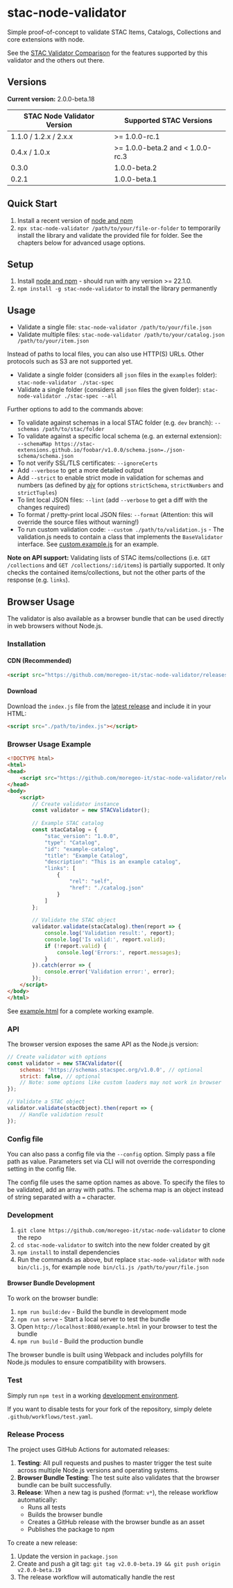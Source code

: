 # stac-node-validator

Simple proof-of-concept to validate STAC Items, Catalogs, Collections and core extensions with node.

See the [STAC Validator Comparison](COMPARISON.md) for the features supported by this validator and the others out there.

## Versions

**Current version:** 2.0.0-beta.18

| STAC Node Validator Version | Supported STAC Versions |
| --------------------------- | ----------------------- |
| 1.1.0 / 1.2.x / 2.x.x       | >= 1.0.0-rc.1           |
| 0.4.x / 1.0.x               | >= 1.0.0-beta.2 and < 1.0.0-rc.3 |
| 0.3.0                       | 1.0.0-beta.2            |
| 0.2.1                       | 1.0.0-beta.1            |

## Quick Start

1. Install a recent version of [node and npm](https://nodejs.org)
2. `npx stac-node-validator /path/to/your/file-or-folder` to temporarily install the library and validate the provided file for folder. See the chapters below for advanced usage options.

## Setup

1. Install [node and npm](https://nodejs.org) - should run with any version >= 22.1.0.
2. `npm install -g stac-node-validator` to install the library permanently

## Usage

- Validate a single file: `stac-node-validator /path/to/your/file.json`
- Validate multiple files: `stac-node-validator /path/to/your/catalog.json /path/to/your/item.json`

Instead of paths to local files, you can also use HTTP(S) URLs. Other protocols such as S3 are not supported yet.

- Validate a single folder (considers all `json` files in the `examples` folder): `stac-node-validator ./stac-spec`
- Validate a single folder (considers all `json` files the given folder): `stac-node-validator ./stac-spec --all`

Further options to add to the commands above:

- To validate against schemas in a local STAC folder (e.g. `dev` branch): `--schemas /path/to/stac/folder`
- To validate against a specific local schema (e.g. an external extension): `--schemaMap https://stac-extensions.github.io/foobar/v1.0.0/schema.json=./json-schema/schema.json`
- To not verify SSL/TLS certificates: `--ignoreCerts`
- Add `--verbose` to get a more detailed output
- Add `--strict` to enable strict mode in validation for schemas and numbers (as defined by [ajv](https://ajv.js.org/strict-mode.html) for options `strictSchema`, `strictNumbers` and `strictTuples`)
- To lint local JSON files: `--lint` (add `--verbose` to get a diff with the changes required)
- To format / pretty-print local JSON files: `--format` (Attention: this will override the source files without warning!)
- To run custom validation code: `--custom ./path/to/validation.js` - The validation.js needs to contain a class that implements the `BaseValidator` interface. See [custom.example.js](./custom.example.js) for an example.

**Note on API support:** Validating lists of STAC items/collections (i.e. `GET /collections` and `GET /collections/:id/items`) is partially supported.
It only checks the contained items/collections, but not the other parts of the response (e.g. `links`).

## Browser Usage

The validator is also available as a browser bundle that can be used directly in web browsers without Node.js.

### Installation

#### CDN (Recommended)

```html
<script src="https://github.com/moregeo-it/stac-node-validator/releases/latest/download/index.js"></script>
```

#### Download

Download the `index.js` file from the [latest release](https://github.com/moregeo-it/stac-node-validator/releases/latest) and include it in your HTML:

```html
<script src="./path/to/index.js"></script>
```

### Browser Usage Example

```html
<!DOCTYPE html>
<html>
<head>
    <script src="https://github.com/moregeo-it/stac-node-validator/releases/latest/download/index.js"></script>
</head>
<body>
    <script>
        // Create validator instance
        const validator = new STACValidator();
        
        // Example STAC catalog
        const stacCatalog = {
            "stac_version": "1.0.0",
            "type": "Catalog",
            "id": "example-catalog",
            "title": "Example Catalog",
            "description": "This is an example catalog",
            "links": [
                {
                    "rel": "self",
                    "href": "./catalog.json"
                }
            ]
        };
        
        // Validate the STAC object
        validator.validate(stacCatalog).then(report => {
            console.log('Validation result:', report);
            console.log('Is valid:', report.valid);
            if (!report.valid) {
                console.log('Errors:', report.messages);
            }
        }).catch(error => {
            console.error('Validation error:', error);
        });
    </script>
</body>
</html>
```

See [example.html](./example.html) for a complete working example.

### API

The browser version exposes the same API as the Node.js version:

```javascript
// Create validator with options
const validator = new STACValidator({
    schemas: 'https://schemas.stacspec.org/v1.0.0', // optional
    strict: false, // optional
    // Note: some options like custom loaders may not work in browser
});

// Validate a STAC object
validator.validate(stacObject).then(report => {
    // Handle validation result
});
```

### Config file

You can also pass a config file via the `--config` option. Simply pass a file path as value.
Parameters set via CLI will not override the corresponding setting in the config file.

The config file uses the same option names as above.
To specify the files to be validated, add an array with paths.
The schema map is an object instead of string separated with a `=` character.

### Development

1. `git clone https://github.com/moregeo-it/stac-node-validator` to clone the repo
2. `cd stac-node-validator` to switch into the new folder created by git
3. `npm install` to install dependencies
4. Run the commands as above, but replace `stac-node-validator` with `node bin/cli.js`, for example `node bin/cli.js /path/to/your/file.json`

#### Browser Bundle Development

To work on the browser bundle:

1. `npm run build:dev` - Build the bundle in development mode
2. `npm run serve` - Start a local server to test the bundle
3. Open `http://localhost:8080/example.html` in your browser to test the bundle
4. `npm run build` - Build the production bundle

The browser bundle is built using Webpack and includes polyfills for Node.js modules to ensure compatibility with browsers.

### Test

Simply run `npm test` in a working [development environment](#development).

If you want to disable tests for your fork of the repository, simply delete `.github/workflows/test.yaml`.

### Release Process

The project uses GitHub Actions for automated releases:

1. **Testing**: All pull requests and pushes to master trigger the test suite across multiple Node.js versions and operating systems.
2. **Browser Bundle Testing**: The test suite also validates that the browser bundle can be built successfully.
3. **Release**: When a new tag is pushed (format: `v*`), the release workflow automatically:
   - Runs all tests
   - Builds the browser bundle
   - Creates a GitHub release with the browser bundle as an asset
   - Publishes the package to npm

To create a new release:

1. Update the version in `package.json`
2. Create and push a git tag: `git tag v2.0.0-beta.19 && git push origin v2.0.0-beta.19`
3. The release workflow will automatically handle the rest
